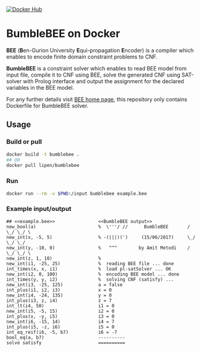 [![Docker Hub](https://img.shields.io/badge/docker-latest-blue.svg)](https://hub.docker.com/r/lipen/docker-bumblebee)


# BumbleBEE on Docker

**BEE** (**B**en-Gurion University **E**qui-propagation **E**ncoder) is a compiler which enables to encode finite domain constraint problems to CNF.

**BumbleBEE** is a constraint solver which enables to read BEE model from input file, compile it to CNF using BEE, solve the generated CNF using SAT-solver with Prolog interface and output the assignment for the declared variables in the BEE model.

For any further details visit [BEE home page](http://amit.metodi.me/research/bee), this repository only contains Dockerfile for BumbleBEE solver.

## Usage

### Build or pull

```sh
docker build -t bumblebee .
## OR
docker pull lipen/bumblebee
```

### Run

```sh
docker run --rm -v $PWD:/input bumblebee example.bee
```

### Example input/output

```
## <<example.bee>>                <<BumbleBEE output>>
new_bool(a)                       %  \'''/ //      BumbleBEE       / \_/ \_/ \
new_int(x, -5, 5)                 % -(|||)(')     (15/06/2017)     \_/ \_/ \_/
new_int(y, -10, 0)                %   ^^^        by Amit Metodi    / \_/ \_/ \
new_int(z, 1, 10)                 %
new_int(i1, -25, 25)              %  reading BEE file ... done
int_times(x, x, i1)               %  load pl-satSolver ... OK
new_int(i2, 0, 100)               %  encoding BEE model ... done
int_times(y, y, i2)               %  solving CNF (satisfy) ...
new_int(i3, -25, 125)             a = false
int_plus(i1, i2, i3)              x = 0
new_int(i4, -24, 135)             y = 0
int_plus(i3, z, i4)               z = 7
int_lt(i4, 50)                    i1 = 0
new_int(i5, -5, 15)               i2 = 0
int_plus(x, -y, i5)               i3 = 0
new_int(i6, -15, 14)              i4 = 7
int_plus(i5, -z, i6)              i5 = 0
int_eq_reif(i6, -5, b7)           i6 = -7
bool_eq(a, b7)                    ----------
solve satisfy                     ==========
```
